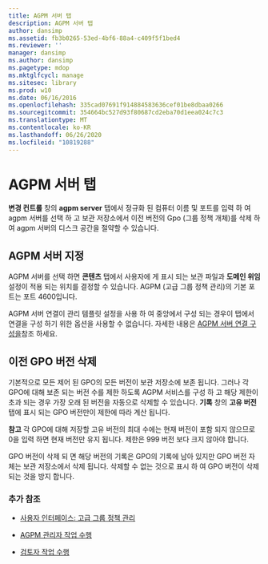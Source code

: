 ```yaml
---
title: AGPM 서버 탭
description: AGPM 서버 탭
author: dansimp
ms.assetid: fb3b0265-53ed-4bf6-88a4-c409f5f1bed4
ms.reviewer: ''
manager: dansimp
ms.author: dansimp
ms.pagetype: mdop
ms.mktglfcycl: manage
ms.sitesec: library
ms.prod: w10
ms.date: 06/16/2016
ms.openlocfilehash: 335cad07691f914884583636cef01be8dbaa0266
ms.sourcegitcommit: 354664bc527d93f80687cd2eba70d1eea024c7c3
ms.translationtype: MT
ms.contentlocale: ko-KR
ms.lasthandoff: 06/26/2020
ms.locfileid: "10819288"
---
```

# AGPM 서버 탭


**변경 컨트롤** 창의 **agpm server** 탭에서 정규화 된 컴퓨터 이름 및 포트를 입력 하 여 agpm 서버를 선택 하 고 보관 저장소에서 이전 버전의 Gpo (그룹 정책 개체)를 삭제 하 여 agpm 서버의 디스크 공간을 절약할 수 있습니다.

## AGPM 서버 지정


AGPM 서버를 선택 하면 **콘텐츠** 탭에서 사용자에 게 표시 되는 보관 파일과 **도메인 위임** 설정이 적용 되는 위치를 결정할 수 있습니다. AGPM (고급 그룹 정책 관리)의 기본 포트는 포트 4600입니다.

AGPM 서버 연결이 관리 템플릿 설정을 사용 하 여 중앙에서 구성 되는 경우이 탭에서 연결을 구성 하기 위한 옵션을 사용할 수 없습니다. 자세한 내용은 [AGPM 서버 연결 구성을](configure-agpm-server-connections-agpm30ops.md)참조 하세요.

## 이전 GPO 버전 삭제


기본적으로 모든 제어 된 GPO의 모든 버전이 보관 저장소에 보존 됩니다. 그러나 각 GPO에 대해 보존 되는 버전 수를 제한 하도록 AGPM 서비스를 구성 하 고 해당 제한이 초과 되는 경우 가장 오래 된 버전을 자동으로 삭제할 수 있습니다. **기록** 창의 **고유 버전** 탭에 표시 되는 GPO 버전만이 제한에 따라 계산 됩니다.

**참고**  각 GPO에 대해 저장할 고유 버전의 최대 수에는 현재 버전이 포함 되지 않으므로 0을 입력 하면 현재 버전만 유지 됩니다. 제한은 999 버전 보다 크지 않아야 합니다.

GPO 버전이 삭제 되 면 해당 버전의 기록은 GPO의 기록에 남아 있지만 GPO 버전 자체는 보관 저장소에서 삭제 됩니다. 삭제할 수 없는 것으로 표시 하 여 GPO 버전이 삭제 되는 것을 방지 합니다.

 

### 추가 참조

-   [사용자 인터페이스: 고급 그룹 정책 관리](user-interface-advanced-group-policy-management-agpm30ops.md)

-   [AGPM 관리자 작업 수행](performing-agpm-administrator-tasks-agpm30ops.md)

-   [검토자 작업 수행](performing-reviewer-tasks-agpm30ops.md)

 

 





